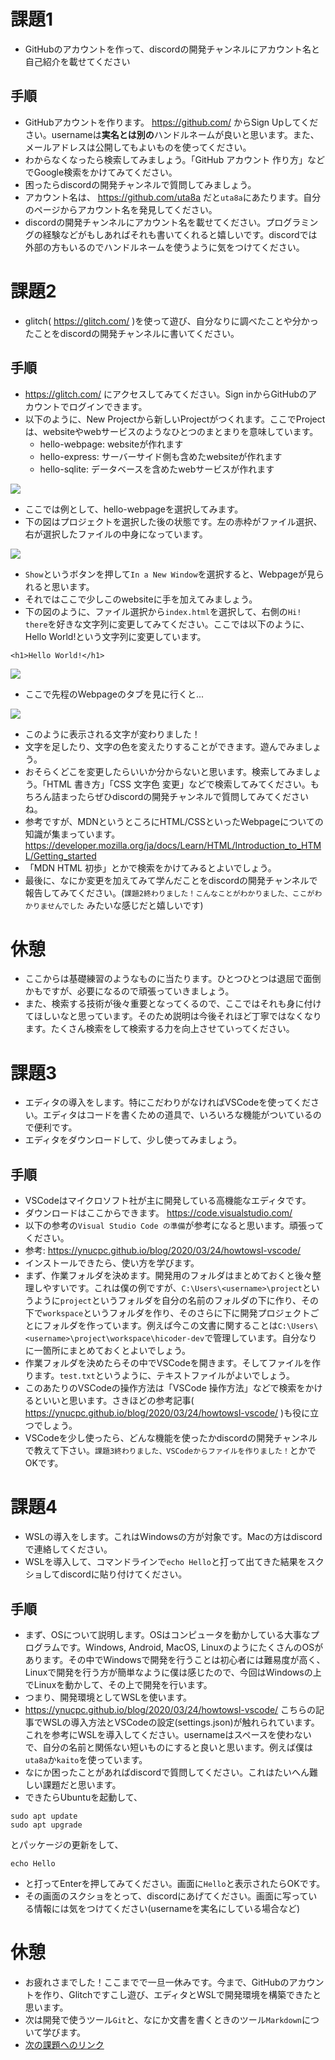 # 課題1
- GitHubのアカウントを作って、discordの開発チャンネルにアカウント名と自己紹介を載せてください
## 手順
- GitHubアカウントを作ります。 https://github.com/ からSign Upしてください。usernameは**実名とは別の**ハンドルネームが良いと思います。また、メールアドレスは公開してもよいものを使ってください。
- わからなくなったら検索してみましょう。「GitHub アカウント 作り方」などでGoogle検索をかけてみてください。
- 困ったらdiscordの開発チャンネルで質問してみましょう。
- アカウント名は、 https://github.com/uta8a だと`uta8a`にあたります。自分のページからアカウント名を発見してください。
- discordの開発チャンネルにアカウント名を載せてください。プログラミングの経験などがもしあればそれも書いてくれると嬉しいです。discordでは外部の方もいるのでハンドルネームを使うように気をつけてください。

# 課題2
- glitch( https://glitch.com/ )を使って遊び、自分なりに調べたことや分かったことをdiscordの開発チャンネルに書いてください。
## 手順
- https://glitch.com/ にアクセスしてみてください。Sign inからGitHubのアカウントでログインできます。
- 以下のように、New Projectから新しいProjectがつくれます。ここでProjectは、websiteやwebサービスのようなひとつのまとまりを意味しています。
    - hello-webpage: websiteが作れます
    - hello-express: サーバーサイド側も含めたwebsiteが作れます
    - hello-sqlite: データベースを含めたwebサービスが作れます

![](./resource/image-1.jpg)

- ここでは例として、hello-webpageを選択してみます。
- 下の図はプロジェクトを選択した後の状態です。左の赤枠がファイル選択、右が選択したファイルの中身になっています。

![](./resource/image-2.png)

- `Show`というボタンを押して`In a New Window`を選択すると、Webpageが見られると思います。
- それではここで少しこのwebsiteに手を加えてみましょう。
- 下の図のように、ファイル選択から`index.html`を選択して、右側の`Hi! there`を好きな文字列に変更してみてください。ここでは以下のように、Hello World!という文字列に変更しています。
```
<h1>Hello World!</h1>
```

![](./resource/image-3.png)

- ここで先程のWebpageのタブを見に行くと...

![](./resource/image-4.png)

- このように表示される文字が変わりました！
- 文字を足したり、文字の色を変えたりすることができます。遊んでみましょう。
- おそらくどこを変更したらいいか分からないと思います。検索してみましょう。「HTML 書き方」「CSS 文字色 変更」などで検索してみてください。もちろん詰まったらぜひdiscordの開発チャンネルで質問してみてくださいね。
- 参考ですが、MDNというところにHTML/CSSといったWebpageについての知識が集まっています。 https://developer.mozilla.org/ja/docs/Learn/HTML/Introduction_to_HTML/Getting_started
- 「MDN HTML 初歩」とかで検索をかけてみるとよいでしょう。
- 最後に、なにか変更を加えてみて学んだことをdiscordの開発チャンネルで報告してみてください。(`課題2終わりました！こんなことがわかりました、ここがわかりませんでした` みたいな感じだと嬉しいです)

# 休憩
- ここからは基礎練習のようなものに当たります。ひとつひとつは退屈で面倒かもですが、必要になるので頑張っていきましょう。
- また、検索する技術が後々重要となってくるので、ここではそれも身に付けてほしいなと思っています。そのため説明は今後それほど丁寧ではなくなります。たくさん検索をして検索する力を向上させていってください。

# 課題3
- エディタの導入をします。特にこだわりがなければVSCodeを使ってください。エディタはコードを書くための道具で、いろいろな機能がついているので便利です。
-  エディタをダウンロードして、少し使ってみましょう。
## 手順
- VSCodeはマイクロソフト社が主に開発している高機能なエディタです。
- ダウンロードはここからできます。 https://code.visualstudio.com/
- 以下の参考の`Visual Studio Code の準備`が参考になると思います。頑張ってください。
- 参考: https://ynucpc.github.io/blog/2020/03/24/howtowsl-vscode/
- インストールできたら、使い方を学びます。
- まず、作業フォルダを決めます。開発用のフォルダはまとめておくと後々整理しやすいです。これは僕の例ですが、`C:\Users\<username>\project`というように`project`というフォルダを自分の名前のフォルダの下に作り、その下で`workspace`というフォルダを作り、そのさらに下に開発プロジェクトごとにフォルダを作っています。例えば今この文書に関することは`C:\Users\<username>\project\workspace\hicoder-dev`で管理しています。自分なりに一箇所にまとめておくとよいでしょう。
- 作業フォルダを決めたらその中でVSCodeを開きます。そしてファイルを作ります。`test.txt`というように、テキストファイルがよいでしょう。
- このあたりのVSCodeの操作方法は「VSCode 操作方法」などで検索をかけるといいと思います。さきほどの参考記事( https://ynucpc.github.io/blog/2020/03/24/howtowsl-vscode/ )も役に立つでしょう。
- VSCodeを少し使ったら、どんな機能を使ったかdiscordの開発チャンネルで教えて下さい。`課題3終わりました、VSCodeからファイルを作りました！`とかでOKです。

# 課題4
- WSLの導入をします。これはWindowsの方が対象です。Macの方はdiscordで連絡してください。
- WSLを導入して、コマンドラインで`echo Hello`と打って出てきた結果をスクショしてdiscordに貼り付けてください。
## 手順
- まず、OSについて説明します。OSはコンピュータを動かしている大事なプログラムです。Windows, Android, MacOS, LinuxのようにたくさんのOSがあります。その中でWindowsで開発を行うことは初心者には難易度が高く、Linuxで開発を行う方が簡単なように僕は感じたので、今回はWindowsの上でLinuxを動かして、その上で開発を行います。
- つまり、開発環境としてWSLを使います。
- https://ynucpc.github.io/blog/2020/03/24/howtowsl-vscode/ こちらの記事でWSLの導入方法とVSCodeの設定(settings.json)が触れられています。これを参考にWSLを導入してください。usernameはスペースを使わないで、自分の名前と関係ない短いものにすると良いと思います。例えば僕は`uta8a`か`kaito`を使っています。
- なにか困ったことがあればdiscordで質問してください。これはたいへん難しい課題だと思います。
- できたらUbuntuを起動して、
```
sudo apt update
sudo apt upgrade
```
とパッケージの更新をして、
```
echo Hello
```
- と打ってEnterを押してみてください。画面に`Hello`と表示されたらOKです。
- その画面のスクショをとって、discordにあげてください。画面に写っている情報には気をつけてください(usernameを実名にしている場合など)

# 休憩
- お疲れさまでした！ここまでで一旦一休みです。今まで、GitHubのアカウントを作り、Glitchですこし遊び、エディタとWSLで開発環境を構築できたと思います。
- 次は開発で使うツール`Git`と、なにか文書を書くときのツール`Markdown`について学びます。
- [次の課題へのリンク](./chall-git-markdown.md)
